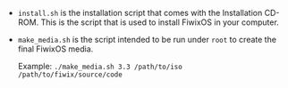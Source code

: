 - `install.sh` is the installation script that comes with the Installation
  CD-ROM. This is the script that is used to install FiwixOS in your computer.

- `make_media.sh` is the script intended to be run under `root` to create the
  final FiwixOS media.

  Example: `./make_media.sh 3.3 /path/to/iso /path/to/fiwix/source/code`

